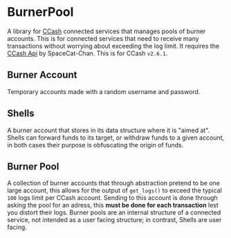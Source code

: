 # BurnerPool
A library for [CCash](https://github.com/EntireTwix/CCash) connected services that manages pools of burner accounts. This is for connected services that need to receive many transactions without worrying about exceeding the log limit. It requires the [CCash Api](https://github.com/SpaceCat-Chan/CatsCCashLuaApi) by SpaceCat-Chan. This is for CCash `v2.6.1`.

## Burner Account
Temporary accounts made with a random username and password.

## Shells
A burner account that stores in its data structure where it is "aimed at". Shells can forward funds to its target, or withdraw funds to a given account, in both cases their purpose is obfuscating the origin of funds. 

## Burner Pool
A collection of burner accounts that through abstraction pretend to be one large account, this allows for the output of `get_logs()` to exceed the typical `100` logs limit per CCash account. Sending to this account is done through asking the pool for an adress, this **must be done for each transaction** lest you distort their logs. Burner pools are an internal structure of a connected service, not intended as a user facing structure; in contrast, Shells are user facing.
